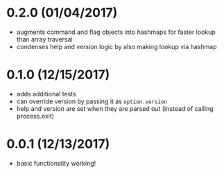 # 0.2.0 (01/04/2017)

- augments command and flag objects into hashmaps for faster lookup than array traversal
- condenses help and version logic by also making lookup via hashmap

# 0.1.0 (12/15/2017)

- adds additional tests
- can override version by passing it as `option.version`
- help and version are set when they are parsed out (instead of calling process.exit)

# 0.0.1 (12/13/2017)

- basic functionality working!

